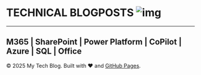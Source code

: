 # TECHNICAL BLOGPOSTS ![img](/../Assets/octocat-1745611094670.png)
----------------------------------------------------------------------
## M365 | SharePoint | Power Platform | CoPilot | Azure | SQL | Office



© 2025 My Tech Blog. Built with ❤️ and [GitHub Pages](https://pages.github.com).
